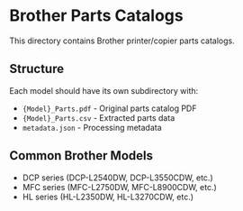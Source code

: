 # Brother Parts Catalogs

This directory contains Brother printer/copier parts catalogs.

## Structure
Each model should have its own subdirectory with:
- `{Model}_Parts.pdf` - Original parts catalog PDF
- `{Model}_Parts.csv` - Extracted parts data
- `metadata.json` - Processing metadata

## Common Brother Models
- DCP series (DCP-L2540DW, DCP-L3550CDW, etc.)
- MFC series (MFC-L2750DW, MFC-L8900CDW, etc.)
- HL series (HL-L2350DW, HL-L3270CDW, etc.)